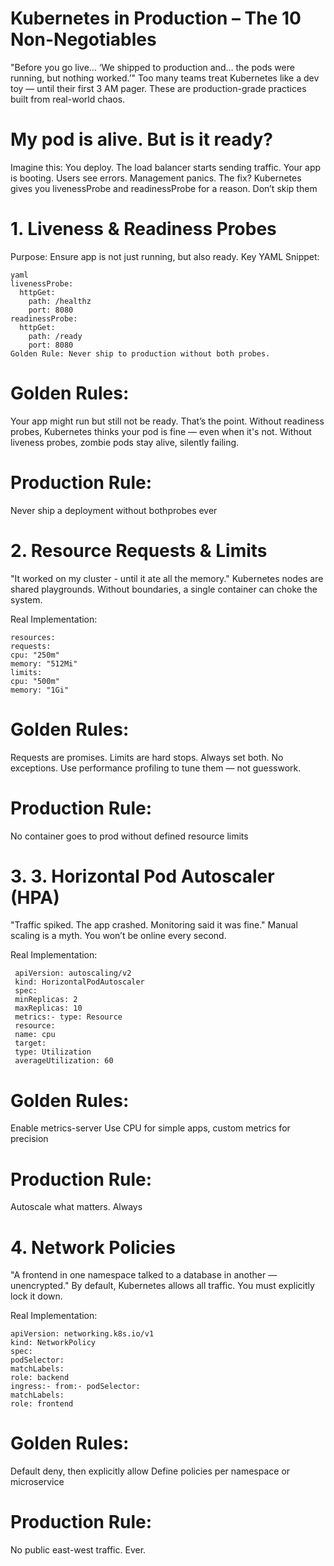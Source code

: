 # Kubernetes in Production – The 10 Non-Negotiables


"Before you go live… ‘We shipped to production and… the pods were running, but nothing worked.’"
Too many teams treat Kubernetes like a dev toy — until their first 3 AM pager. These are production-grade practices built from real-world chaos.

# My pod is alive. But is it ready?

 Imagine this: You deploy. The load balancer starts sending
 traffic. Your app is booting. Users see errors. Management
 panics.
 The fix? Kubernetes gives you livenessProbe and
 readinessProbe for a reason. Don’t skip them

# 1. Liveness & Readiness Probes
 Purpose: Ensure app is not just running, but also ready.
Key YAML Snippet:

```
yaml
livenessProbe:
  httpGet:
    path: /healthz
    port: 8080
readinessProbe:
  httpGet:
    path: /ready
    port: 8080
Golden Rule: Never ship to production without both probes.
```
#  Golden Rules:
 Your app might run but still not be ready. That’s the
 point.
 Without readiness probes, Kubernetes thinks your pod
 is fine — even when it's not.
 Without liveness probes, zombie pods stay alive, silently
 failing.
 
 # Production Rule: 
 Never ship a deployment without bothprobes ever

 # 2. Resource Requests & Limits
 
 "It worked on my cluster - until it ate all the memory."
 Kubernetes nodes are shared playgrounds. Without
 boundaries, a single container can choke the system.
 
 Real Implementation:

 ```
resources:
 requests:
 cpu: "250m"
 memory: "512Mi"
 limits:
 cpu: "500m"
 memory: "1Gi"
```

 # Golden Rules:
 Requests are promises. Limits are hard stops.
 Always set both. No exceptions.
 Use performance profiling to tune them — not
 guesswork.
 
 # Production Rule: 
 No container goes to prod without defined resource limits

# 3.  3. Horizontal Pod Autoscaler (HPA)

 "Traffic spiked. The app crashed. Monitoring said it was fine."
 Manual scaling is a myth. You won’t be online every second.
 

Real Implementation:

```
 apiVersion: autoscaling/v2
 kind: HorizontalPodAutoscaler
 spec:
 minReplicas: 2
 maxReplicas: 10
 metrics:- type: Resource
 resource:
 name: cpu
 target:
 type: Utilization
 averageUtilization: 60
```

#  Golden Rules:
 Enable metrics-server
 Use CPU for simple apps, custom metrics for precision
 
# Production Rule:
 Autoscale what matters. Always

#  4. Network Policies

 "A frontend in one namespace talked to a database in another — unencrypted."
 By default, Kubernetes allows all traffic. You must explicitly lock it down.
 
 Real Implementation:
 
 ```
 apiVersion: networking.k8s.io/v1
 kind: NetworkPolicy
 spec:
 podSelector:
 matchLabels:
 role: backend
 ingress:- from:- podSelector:
 matchLabels:
 role: frontend
```

# Golden Rules:
 Default deny, then explicitly allow
 Define policies per namespace or microservice
 
# Production Rule: 
No public east-west traffic. Ever.

